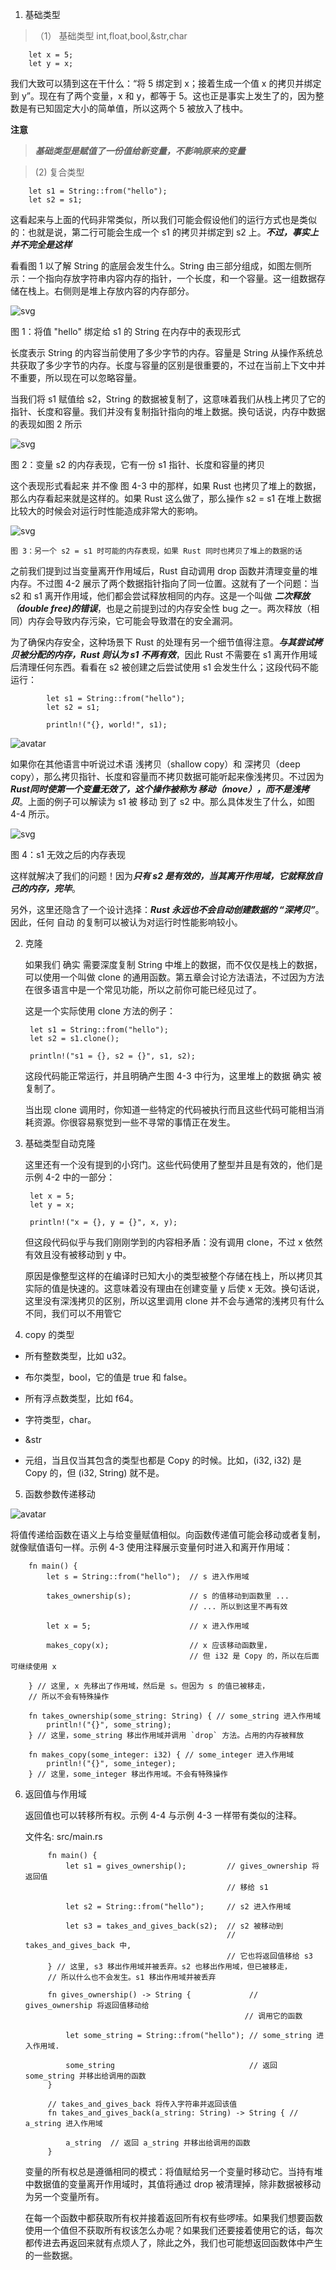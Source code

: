 1. 基础类型

>（1） 基础类型 int,float,bool,&str,char

        let x = 5;
        let y = x;

   我们大致可以猜到这在干什么：“将 5 绑定到 x；接着生成一个值 x 的拷贝并绑定到 y”。现在有了两个变量，x 和 y，都等于 5。这也正是事实上发生了的，因为整数是有已知固定大小的简单值，所以这两个 5 被放入了栈中。

   **注意**

   > ***基础类型是赋值了一份值给新变量，不影响原来的变量***

>(2) 复合类型

        let s1 = String::from("hello");
        let s2 = s1;

   这看起来与上面的代码非常类似，所以我们可能会假设他们的运行方式也是类似的：也就是说，第二行可能会生成一个 s1 的拷贝并绑定到 s2 上。***不过，事实上并不完全是这样***

   看看图 1 以了解 String 的底层会发生什么。String 由三部分组成，如图左侧所示：一个指向存放字符串内容内存的指针，一个长度，和一个容量。这一组数据存储在栈上。右侧则是堆上存放内容的内存部分。

   ![svg](../../assets/suoyouquan.svg)

   图 1：将值 "hello" 绑定给 s1 的 String 在内存中的表现形式

   长度表示 String 的内容当前使用了多少字节的内存。容量是 String 从操作系统总共获取了多少字节的内存。长度与容量的区别是很重要的，不过在当前上下文中并不重要，所以现在可以忽略容量。

   当我们将 s1 赋值给 s2，String 的数据被复制了，这意味着我们从栈上拷贝了它的指针、长度和容量。我们并没有复制指针指向的堆上数据。换句话说，内存中数据的表现如图 2 所示

   ![svg](../../assets/suoyouquan2.svg)

   图 2：变量 s2 的内存表现，它有一份 s1 指针、长度和容量的拷贝

   这个表现形式看起来 并不像 图 4-3 中的那样，如果 Rust 也拷贝了堆上的数据，那么内存看起来就是这样的。如果 Rust 这么做了，那么操作 s2 = s1 在堆上数据比较大的时候会对运行时性能造成非常大的影响。

   ![svg](../../assets/suoyouquan3.svg)

    图 3：另一个 s2 = s1 时可能的内存表现，如果 Rust 同时也拷贝了堆上的数据的话

   之前我们提到过当变量离开作用域后，Rust 自动调用 drop 函数并清理变量的堆内存。不过图 4-2 展示了两个数据指针指向了同一位置。这就有了一个问题：当 s2 和 s1 离开作用域，他们都会尝试释放相同的内存。这是一个叫做 ***二次释放（double free)的错误***，也是之前提到过的内存安全性 bug 之一。两次释放（相同）内存会导致内存污染，它可能会导致潜在的安全漏洞。

   为了确保内存安全，这种场景下 Rust 的处理有另一个细节值得注意。***与其尝试拷贝被分配的内存，Rust 则认为 s1 不再有效***，因此 Rust 不需要在 s1 离开作用域后清理任何东西。看看在 s2 被创建之后尝试使用 s1 会发生什么；这段代码不能运行：

            let s1 = String::from("hello");
            let s2 = s1;

            println!("{}, world!", s1);

   ![avatar](../../assets/suoyouquan5.jpg)

   如果你在其他语言中听说过术语 浅拷贝（shallow copy）和 深拷贝（deep copy），那么拷贝指针、长度和容量而不拷贝数据可能听起来像浅拷贝。不过因为 ***Rust同时使第一个变量无效了，这个操作被称为 移动（move），而不是浅拷贝***。上面的例子可以解读为 s1 被 移动 到了 s2 中。那么具体发生了什么，如图 4-4 所示。

   ![svg](../../assets/suoyuquan4.svg)

   图 4：s1 无效之后的内存表现

   这样就解决了我们的问题！因为***只有 s2 是有效的，当其离开作用域，它就释放自己的内存，完毕***。

   另外，这里还隐含了一个设计选择：***Rust 永远也不会自动创建数据的 “深拷贝”***。因此，任何 自动 的复制可以被认为对运行时性能影响较小。

2. 克隆

   如果我们 确实 需要深度复制 String 中堆上的数据，而不仅仅是栈上的数据，可以使用一个叫做 clone 的通用函数。第五章会讨论方法语法，不过因为方法在很多语言中是一个常见功能，所以之前你可能已经见过了。

   这是一个实际使用 clone 方法的例子：



        let s1 = String::from("hello");
        let s2 = s1.clone();

        println!("s1 = {}, s2 = {}", s1, s2);
   这段代码能正常运行，并且明确产生图 4-3 中行为，这里堆上的数据 确实 被复制了。

   当出现 clone 调用时，你知道一些特定的代码被执行而且这些代码可能相当消耗资源。你很容易察觉到一些不寻常的事情正在发生。

3. 基础类型自动克隆

    这里还有一个没有提到的小窍门。这些代码使用了整型并且是有效的，他们是示例 4-2 中的一部分：



        let x = 5;
        let y = x;

        println!("x = {}, y = {}", x, y);

   但这段代码似乎与我们刚刚学到的内容相矛盾：没有调用 clone，不过 x 依然有效且没有被移动到 y 中。

   原因是像整型这样的在编译时已知大小的类型被整个存储在栈上，所以拷贝其实际的值是快速的。这意味着没有理由在创建变量 y 后使 x 无效。换句话说，这里没有深浅拷贝的区别，所以这里调用 clone 并不会与通常的浅拷贝有什么不同，我们可以不用管它

4. copy 的类型


+ 所有整数类型，比如 u32。

+ 布尔类型，bool，它的值是 true 和 false。

+ 所有浮点数类型，比如 f64。

+ 字符类型，char。

+ &str

+ 元组，当且仅当其包含的类型也都是 Copy 的时候。比如，(i32, i32) 是 Copy 的，但 (i32, String) 就不是。

5. 函数参数传递移动

![avatar](../../assets/fnmove.jpg)

   将值传递给函数在语义上与给变量赋值相似。向函数传递值可能会移动或者复制，就像赋值语句一样。示例 4-3 使用注释展示变量何时进入和离开作用域：

        fn main() {
            let s = String::from("hello");  // s 进入作用域

            takes_ownership(s);             // s 的值移动到函数里 ...
                                            // ... 所以到这里不再有效

            let x = 5;                      // x 进入作用域

            makes_copy(x);                  // x 应该移动函数里，
                                            // 但 i32 是 Copy 的，所以在后面可继续使用 x

        } // 这里, x 先移出了作用域，然后是 s。但因为 s 的值已被移走，
        // 所以不会有特殊操作

        fn takes_ownership(some_string: String) { // some_string 进入作用域
            println!("{}", some_string);
        } // 这里，some_string 移出作用域并调用 `drop` 方法。占用的内存被释放

        fn makes_copy(some_integer: i32) { // some_integer 进入作用域
            println!("{}", some_integer);
        } // 这里，some_integer 移出作用域。不会有特殊操作

6. 返回值与作用域

    返回值也可以转移所有权。示例 4-4 与示例 4-3 一样带有类似的注释。

   文件名: src/main.rs


            fn main() {
                let s1 = gives_ownership();         // gives_ownership 将返回值
                                                    // 移给 s1

                let s2 = String::from("hello");     // s2 进入作用域

                let s3 = takes_and_gives_back(s2);  // s2 被移动到
                                                    // takes_and_gives_back 中,
                                                    // 它也将返回值移给 s3
            } // 这里, s3 移出作用域并被丢弃。s2 也移出作用域，但已被移走，
            // 所以什么也不会发生。s1 移出作用域并被丢弃

            fn gives_ownership() -> String {             // gives_ownership 将返回值移动给
                                                        // 调用它的函数

                let some_string = String::from("hello"); // some_string 进入作用域.

                some_string                              // 返回 some_string 并移出给调用的函数
            }

            // takes_and_gives_back 将传入字符串并返回该值
            fn takes_and_gives_back(a_string: String) -> String { // a_string 进入作用域

                a_string  // 返回 a_string 并移出给调用的函数
            }
    
    变量的所有权总是遵循相同的模式：将值赋给另一个变量时移动它。当持有堆中数据值的变量离开作用域时，其值将通过 drop 被清理掉，除非数据被移动为另一个变量所有。

   在每一个函数中都获取所有权并接着返回所有权有些啰嗦。如果我们想要函数使用一个值但不获取所有权该怎么办呢？如果我们还要接着使用它的话，每次都传进去再返回来就有点烦人了，除此之外，我们也可能想返回函数体中产生的一些数据。